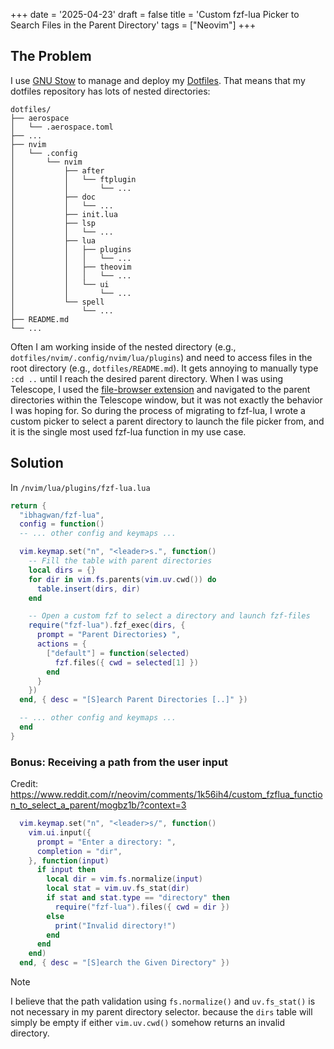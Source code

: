 +++
date = '2025-04-23'
draft = false
title = 'Custom fzf-lua Picker to Search Files in the Parent Directory'
tags = ["Neovim"]
+++

## The Problem

I use [GNU Stow](https://www.gnu.org/software/stow/) to manage and deploy my [Dotfiles](https://github.com/theopn/dotfiles).
That means that my dotfiles repository has lots of nested directories:

```
dotfiles/
├── aerospace
│   └── .aerospace.toml
├── ...
├── nvim
│   └── .config
│       └── nvim
│           ├── after
│           │   └── ftplugin
│           │       └── ...
│           ├── doc
│           │   └── ...
│           ├── init.lua
│           ├── lsp
│           │   └── ...
│           ├── lua
│           │   ├── plugins
│           │   │   └── ...
│           │   ├── theovim
│           │   │   └── ...
│           │   └── ui
│           │       └── ...
│           └── spell
│               └── ...
├── README.md
└── ...
```

Often I am working inside of the nested directory (e.g., `dotfiles/nvim/.config/nvim/lua/plugins`) and need to access files in the root directory (e.g., `dotfiles/README.md`).
It gets annoying to manually type `:cd ..` until I reach the desired parent directory.
When I was using Telescope, I used the [file-browser extension](https://github.com/nvim-telescope/telescope-file-browser.nvim) and navigated to the parent directories within the Telescope window, but it was not exactly the behavior I was hoping for.
So during the process of migrating to fzf-lua, I wrote a custom picker to select a parent directory to launch the file picker from, and it is the single most used fzf-lua function in my use case.

## Solution

In `/nvim/lua/plugins/fzf-lua.lua`

```lua
return {
  "ibhagwan/fzf-lua",
  config = function()
  -- ... other config and keymaps ...

  vim.keymap.set("n", "<leader>s.", function()
    -- Fill the table with parent directories
    local dirs = {}
    for dir in vim.fs.parents(vim.uv.cwd()) do
      table.insert(dirs, dir)
    end

    -- Open a custom fzf to select a directory and launch fzf-files
    require("fzf-lua").fzf_exec(dirs, {
      prompt = "Parent Directories❯ ",
      actions = {
        ["default"] = function(selected)
          fzf.files({ cwd = selected[1] })
        end
      }
    })
  end, { desc = "[S]earch Parent Directories [..]" })

  -- ... other config and keymaps ...
  end
}
```

### Bonus: Receiving a path from the user input

Credit: https://www.reddit.com/r/neovim/comments/1k56ih4/custom_fzflua_function_to_select_a_parent/mogbz1b/?context=3

```lua
  vim.keymap.set("n", "<leader>s/", function()
    vim.ui.input({
      prompt = "Enter a directory: ",
      completion = "dir",
    }, function(input)
      if input then
        local dir = vim.fs.normalize(input)
        local stat = vim.uv.fs_stat(dir)
        if stat and stat.type == "directory" then
          require("fzf-lua").files({ cwd = dir })
        else
          print("Invalid directory!")
        end
      end
    end)
  end, { desc = "[S]earch the Given Directory" })
```

> [!Note]
> I believe that the path validation using `fs.normalize()` and `uv.fs_stat()` is not necessary in my parent directory selector.
> because the `dirs` table will simply be empty if either `vim.uv.cwd()` somehow returns an invalid directory.

